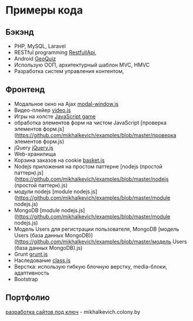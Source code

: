 # Примеры кода
## Бэкэнд 
 * PHP, MySQL, Laravel
 * RESTful programming [RestfullApi](https://github.com/mikhalkevich/RestfullApi),
 * Android [GeoQuiz](https://github.com/mikhalkevich/GeoQuiz)
 * Использую ООП, архитектурный шаблон MVC, HMVC
 * Разработка систем управления контентом, 
## Фронтенд  
 * Модальное окно на Ajax [modal-window.js](https://github.com/mikhalkevich/examples/blob/master/modal-window.js)
 * Видео-плейер [video.js](https://github.com/mikhalkevich/examples/blob/master/video.js)
 * Игры на холсте [JavaScript game]( https://github.com/mikhalkevich/losos) 
 * обработка элементов форм на чистом JavaScript [проверка элементов форм.js](https://github.com/mikhalkevich/examples/blob/master/проверка элементов форм.js)
 * jQuery [jQuery.js](https://github.com/mikhalkevich/examples/blob/master/jQuery.js)
 * Web-хранилища 
 * Корзина заказов на cookie [basket.js](https://github.com/mikhalkevich/examples/blob/master/basket.js)
 * Nodejs приложения на простом паттерне [nodejs (простой паттерн).js](https://github.com/mikhalkevich/examples/blob/master/nodejs (простой паттерн).js)
 * модули nodejs [module nodejs.js](https://github.com/mikhalkevich/examples/blob/master/module nodejs.js)
 * MongoDB [module nodejs.js](https://github.com/mikhalkevich/examples/blob/master/module nodejs.js)
 * Модель Users для регистрации пользователя, MongoDB [модель Users (база данных MongoDB)](https://github.com/mikhalkevich/examples/blob/master/модель Users (база данных MongoDB).js)
 * Grunt [grunt.js](https://github.com/mikhalkevich/examples/blob/master/grunt.js) 
 * Наследование [class.js](https://github.com/mikhalkevich/examples/blob/master/class.js)
 * Верстка: использую гибкую блочную верстку, media-блоки, адаптивность
 * Bootstrap
## Портфолио
 [разработка сайтов под ключ](http://mikhalkevich.colony.by) - mikhalkevich.colony.by
 